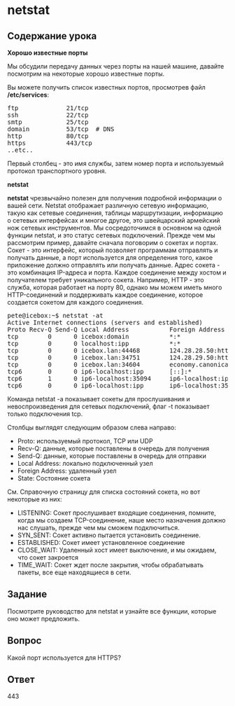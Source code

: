 # netstat

## Содержание урока

<b>Хорошо известные порты</b>

Мы обсудили передачу данных через порты на нашей машине, давайте посмотрим на некоторые хорошо известные порты.

Вы можете получить список известных портов, просмотрев файл <b>/etc/services</b>:

<pre>
ftp             21/tcp
ssh             22/tcp
smtp            25/tcp
domain          53/tcp  # DNS
http            80/tcp
https           443/tcp
..etc..
</pre>

Первый столбец - это имя службы, затем номер порта и используемый протокол транспортного уровня.

<b>netstat</b>

<b>netstat</b> чрезвычайно полезен для получения подробной информации о вашей сети. Netstat отображает различную сетевую информацию, такую ​​как сетевые соединения, таблицы маршрутизации, информацию о сетевых интерфейсах и многое другое, это швейцарский армейский нож сетевых инструментов. Мы сосредоточимся в основном на одной функции netstat, и это статус сетевых подключений. Прежде чем мы рассмотрим пример, давайте сначала поговорим о сокетах и ​​портах. Сокет - это интерфейс, который позволяет программам отправлять и получать данные, а порт используется для определения того, какое приложение должно отправлять или получать данные. Адрес сокета - это комбинация IP-адреса и порта. Каждое соединение между хостом и получателем требует уникального сокета. Например, HTTP - это служба, которая работает на порту 80, однако мы можем иметь много HTTP-соединений и поддерживать каждое соединение, которое создается сокетом для каждого соединения.

<pre>
pete@icebox:~$ netstat -at
Active Internet connections (servers and established)
Proto Recv-Q Send-Q Local Address           Foreign Address         State      
tcp        0      0 icebox:domain           *:*                     LISTEN     
tcp        0      0 localhost:ipp           *:*                     LISTEN     
tcp        0      0 icebox.lan:44468        124.28.28.50:http       TIME_WAIT  
tcp        0      0 icebox.lan:34751        124.28.29.50:http       TIME_WAIT  
tcp        0      0 icebox.lan:34604        economy.canonical.:http TIME_WAIT  
tcp6       0      0 ip6-localhost:ipp       [::]:*                  LISTEN     
tcp6       1      0 ip6-localhost:35094     ip6-localhost:ipp       CLOSE_WAIT
tcp6       0      0 ip6-localhost:ipp       ip6-localhost:35094     FIN_WAIT2
</pre>

Команда netstat -a показывает сокеты для прослушивания и невоспроизведения для сетевых подключений, флаг -t показывает только подключения tcp.

Столбцы выглядят следующим образом слева направо:

<ul>
<li>Proto: используемый протокол, TCP или UDP</li>
<li>Recv-Q: данные, которые поставлены в очередь для получения</li>
<li>Send-Q: данные, которые поставлены в очередь для отправки</li>
<li>Local Address: локально подключенный узел</li>
<li>Foreign Address: удаленный узел</li>
<li>State: Состояние сокета</li>
</ul>

См. Справочную страницу для списка состояний сокета, но вот некоторые из них:

<ul>
<li>LISTENING: Сокет прослушивает входящие соединения, помните, когда мы создаем TCP-соединение, наше место назначения должно нас слушать, прежде чем мы сможем подключиться.</li>
<li>SYN_SENT: Сокет активно пытается установить соединение.</li>
<li>ESTABLISHED: Сокет имеет установленное соединение</li>
<li>CLOSE_WAIT: Удаленный хост имеет выключение, и мы ожидаем, что сокет закроется</li>
<li>TIME_WAIT: Сокет ждет после закрытия, чтобы обрабатывать пакеты, все еще находящиеся в сети.</li>
 </ul>

## Задание

Посмотрите руководство для netstat и узнайте все функции, которые оно может предложить.

## Вопрос

Какой порт используется для HTTPS?

## Ответ

443
